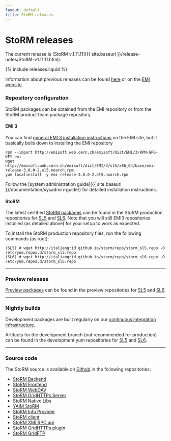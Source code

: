 ```yaml
---
layout: default
title: StoRM releases
---
```


# StoRM releases

The current release is [StoRM v.1.11.11]({{ site.baseurl }}/release-notes/StoRM-v1.11.11.html).

{% include releases.liquid %}

Information about previous releases can be found [here](releases.html) or on the [EMI website](http://www.eu-emi.eu).

### Repository configuration

StoRM packages can be obtained from the EMI repository or from the StoRM product team package repository.

#### EMI 3

You can find [general EMI 3 installation instructions](https://twiki.cern.ch/twiki/bin/view/EMI/GenericInstallationConfigurationEMI3) on the EMI site, but it basically boils down to installing the EMI repository

	rpm --import http://emisoft.web.cern.ch/emisoft/dist/EMI/3/RPM-GPG-KEY-emi
	wget http://emisoft.web.cern.ch/emisoft/dist/EMI/3/sl5/x86_64/base/emi-release-3.0.0-2.el5.noarch.rpm
	yum localinstall -y emi-release-3.0.0-2.el5.noarch.rpm

Follow the [system administration guide]({{ site.baseurl }}/documentation/sysadmin-guide/) for detailed installation instructions.

#### StoRM

The latest certified [StoRM packages][prod_repo_url] can be found in the StoRM
production repositories for [SL5][prod_repo_sl5] and [SL6][prod_repo_sl6].
Note that you will still EMI3 repositories installed (as detailed above) for
your setup to work as expected.

To install the StoRM production repository files, run the following commands (as root):

    (SL5) # wget http://italiangrid.github.io/storm/repo/storm_sl5.repo -O /etc/yum.repos.d/storm_sl5.repo
    (SL6) # wget http://italiangrid.github.io/storm/repo/storm_sl6.repo -O /etc/yum.repos.d/storm_sl6.repo
---
### Preview releases

[Preview packages][preview_repo_url] can be found in the preview repositories for [SL5][preview_repo_sl5] and [SL6][preview_repo_sl6].

---

### Nightly builds

Development packages are built regularly on our [continuous integration infrastructure](http://radiohead.cnaf.infn.it:9999/view/STORM/).

Artifacts for the development branch (not recommended for production) can be found in the development
yum repositories for [SL5][devel_repo_sl5] and [SL6][devel_repo_sl6].

---

### Source code

The StoRM source is available on [Github](https://github.com) in the following repositories:

- [StoRM Backend](https://github.com/italiangrid/storm)
- [StoRM Frontend](https://github.com/italiangrid/storm-frontend)
- [StoRM WebDAV](https://github.com/italiangrid/storm-webdav)
- [StoRM GridHTTPs Server](https://github.com/italiangrid/storm-gridhttps-server)
- [StoRM Native Libs](https://github.com/italiangrid/storm-native-libs)
- [YAIM StoRM](https://github.com/italiangrid/yaim-storm)
- [StoRM Info Provider](https://github.com/italiangrid/storm-info-provider)
- [StoRM client](https://github.com/italiangrid/storm-client)
- [StoRM XMLRPC api](https://github.com/italiangrid/storm-xmlrpc-api)
- [StoRM GridHTTPs plugin](https://github.com/italiangrid/storm-gridhttps-plugin)
- [StoRM GridFTP](https://github.com/italiangrid/storm-gridftp-dsi)

[devel_repo_sl5]: {{site.baseurl}}/repo/storm_develop_sl5.repo
[devel_repo_sl6]: {{site.baseurl}}/repo/storm_develop_sl6.repo
[prod_repo_sl5]: {{site.baseurl}}/repo/storm_sl5.repo
[prod_repo_sl6]: {{site.baseurl}}/repo/storm_sl6.repo
[preview_repo_sl5]: {{site.baseurl}}/repo/storm_preview_sl5.repo
[preview_repo_sl6]: {{site.baseurl}}/repo/storm_preview_sl6.repo
[prod_repo_url]: http://ci-01.cnaf.infn.it/download/storm/emi3
[preview_repo_url]: http://ci-01.cnaf.infn.it/download/storm/preview
[preview_repo_url]: http://ci-01.cnaf.infn.it/download/storm/preview
